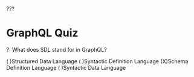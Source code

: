 ???

# GraphQL Quiz

?: What does SDL stand for in GraphQL?

( )Structured Data Language
( )Syntactic Definition Language
(X)Schema Definition Language
( )Syntactic Data Language

